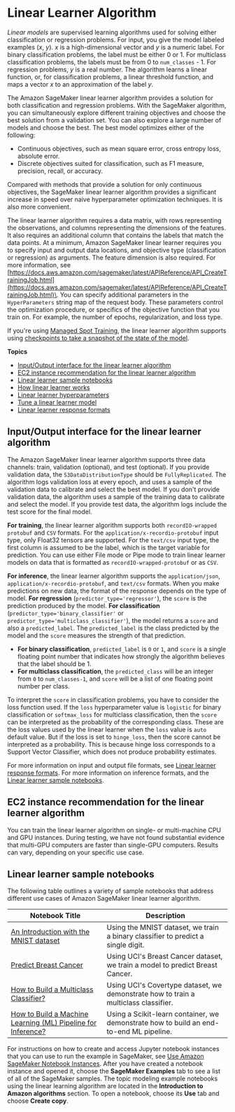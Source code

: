 # Linear Learner Algorithm<a name="linear-learner"></a>

*Linear models* are supervised learning algorithms used for solving either classification or regression problems\. For input, you give the model labeled examples \(*x*, *y*\)\. *x* is a high\-dimensional vector and *y* is a numeric label\. For binary classification problems, the label must be either 0 or 1\. For multiclass classification problems, the labels must be from 0 to `num_classes` \- 1\. For regression problems, *y* is a real number\. The algorithm learns a linear function, or, for classification problems, a linear threshold function, and maps a vector *x* to an approximation of the label *y*\. 

The Amazon SageMaker linear learner algorithm provides a solution for both classification and regression problems\. With the SageMaker algorithm, you can simultaneously explore different training objectives and choose the best solution from a validation set\. You can also explore a large number of models and choose the best\. The best model optimizes either of the following:
+ Continuous objectives, such as mean square error, cross entropy loss, absolute error\.
+ Discrete objectives suited for classification, such as F1 measure, precision, recall, or accuracy\. 

Compared with methods that provide a solution for only continuous objectives, the SageMaker linear learner algorithm provides a significant increase in speed over naive hyperparameter optimization techniques\. It is also more convenient\. 

The linear learner algorithm requires a data matrix, with rows representing the observations, and columns representing the dimensions of the features\. It also requires an additional column that contains the labels that match the data points\. At a minimum, Amazon SageMaker linear learner requires you to specify input and output data locations, and objective type \(classification or regression\) as arguments\. The feature dimension is also required\. For more information, see [https://docs.aws.amazon.com/sagemaker/latest/APIReference/API_CreateTrainingJob.html](https://docs.aws.amazon.com/sagemaker/latest/APIReference/API_CreateTrainingJob.html)\. You can specify additional parameters in the `HyperParameters` string map of the request body\. These parameters control the optimization procedure, or specifics of the objective function that you train on\. For example, the number of epochs, regularization, and loss type\. 

If you're using [Managed Spot Training](https://docs.aws.amazon.com/sagemaker/latest/dg/model-managed-spot-training.html), the linear learner algorithm supports using [checkpoints to take a snapshot of the state of the model](https://docs.aws.amazon.com/sagemaker/latest/dg/model-checkpoints.html)\.

**Topics**
+ [Input/Output interface for the linear learner algorithm](#ll-input_output)
+ [EC2 instance recommendation for the linear learner algorithm](#ll-instances)
+ [Linear learner sample notebooks](#ll-sample-notebooks)
+ [How linear learner works](ll_how-it-works.md)
+ [Linear learner hyperparameters](ll_hyperparameters.md)
+ [Tune a linear learner model](linear-learner-tuning.md)
+ [Linear learner response formats](LL-in-formats.md)

## Input/Output interface for the linear learner algorithm<a name="ll-input_output"></a>

The Amazon SageMaker linear learner algorithm supports three data channels: train, validation \(optional\), and test \(optional\)\. If you provide validation data, the `S3DataDistributionType` should be `FullyReplicated`\. The algorithm logs validation loss at every epoch, and uses a sample of the validation data to calibrate and select the best model\. If you don't provide validation data, the algorithm uses a sample of the training data to calibrate and select the model\. If you provide test data, the algorithm logs include the test score for the final model\.

**For training**, the linear learner algorithm supports both `recordIO-wrapped protobuf` and `CSV` formats\. For the `application/x-recordio-protobuf` input type, only Float32 tensors are supported\. For the `text/csv` input type, the first column is assumed to be the label, which is the target variable for prediction\. You can use either File mode or Pipe mode to train linear learner models on data that is formatted as `recordIO-wrapped-protobuf` or as `CSV`\.

**For inference**, the linear learner algorithm supports the `application/json`, `application/x-recordio-protobuf`, and `text/csv` formats\. When you make predictions on new data, the format of the response depends on the type of model\. **For regression** \(`predictor_type='regressor'`\), the `score` is the prediction produced by the model\. **For classification** \(`predictor_type='binary_classifier'` or `predictor_type='multiclass_classifier'`\), the model returns a `score` and also a `predicted_label`\. The `predicted_label` is the class predicted by the model and the `score` measures the strength of that prediction\. 
+ **For binary classification**, `predicted_label` is `0` or `1`, and `score` is a single floating point number that indicates how strongly the algorithm believes that the label should be 1\.
+ **For multiclass classification**, the `predicted_class` will be an integer from `0` to `num_classes-1`, and `score` will be a list of one floating point number per class\. 

To interpret the `score` in classification problems, you have to consider the loss function used\. If the `loss` hyperparameter value is `logistic` for binary classification or `softmax_loss` for multiclass classification, then the `score` can be interpreted as the probability of the corresponding class\. These are the loss values used by the linear learner when the `loss` value is `auto` default value\. But if the loss is set to `hinge_loss`, then the score cannot be interpreted as a probability\. This is because hinge loss corresponds to a Support Vector Classifier, which does not produce probability estimates\.

For more information on input and output file formats, see [Linear learner response formats](LL-in-formats.md)\. For more information on inference formats, and the [Linear learner sample notebooks](#ll-sample-notebooks)\.

## EC2 instance recommendation for the linear learner algorithm<a name="ll-instances"></a>

You can train the linear learner algorithm on single\- or multi\-machine CPU and GPU instances\. During testing, we have not found substantial evidence that multi\-GPU computers are faster than single\-GPU computers\. Results can vary, depending on your specific use case\.

## Linear learner sample notebooks<a name="ll-sample-notebooks"></a>

 The following table outlines a variety of sample notebooks that address different use cases of Amazon SageMaker linear learner algorithm\.


| **Notebook Title** | **Description** | 
| --- | --- | 
|  [An Introduction with the MNIST dataset](https://sagemaker-examples.readthedocs.io/en/latest/introduction_to_amazon_algorithms/linear_learner_mnist/linear_learner_mnist.html)  |   Using the MNIST dataset, we train a binary classifier to predict a single digit\.  | 
|  [Predict Breast Cancer](https://sagemaker-examples.readthedocs.io/en/latest/introduction_to_applying_machine_learning/breast_cancer_prediction/Breast%20Cancer%20Prediction.html)  |   Using UCI's Breast Cancer dataset, we train a model to predict Breast Cancer\.   | 
|  [How to Build a Multiclass Classifier?](https://sagemaker-examples.readthedocs.io/en/latest/scientific_details_of_algorithms/linear_learner_multiclass_classification/linear_learner_multiclass_classification.html)  |   Using UCI's Covertype dataset, we demonstrate how to train a multiclass classifier\.   | 
|  [How to Build a Machine Learning \(ML\) Pipeline for Inference? ](https://sagemaker-examples.readthedocs.io/en/latest/sagemaker-python-sdk/scikit_learn_inference_pipeline/Inference%20Pipeline%20with%20Scikit-learn%20and%20Linear%20Learner.html)  |   Using a Scikit\-learn container, we demonstrate how to build an end\-to\-end ML pipeline\.   | 

 For instructions on how to create and access Jupyter notebook instances that you can use to run the example in SageMaker, see [Use Amazon SageMaker Notebook Instances](nbi.md)\. After you have created a notebook instance and opened it, choose the **SageMaker Examples** tab to see a list of all of the SageMaker samples\. The topic modeling example notebooks using the linear learning algorithm are located in the **Introduction to Amazon algorithms** section\. To open a notebook, choose its **Use** tab and choose **Create copy**\. 